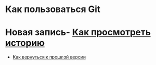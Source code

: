 # Как пользоваться Git
# Новая запись- [Как просмотреть историю](./log_help.md)
- [Как вернуться к прошлой версии](./reset_help.md)
